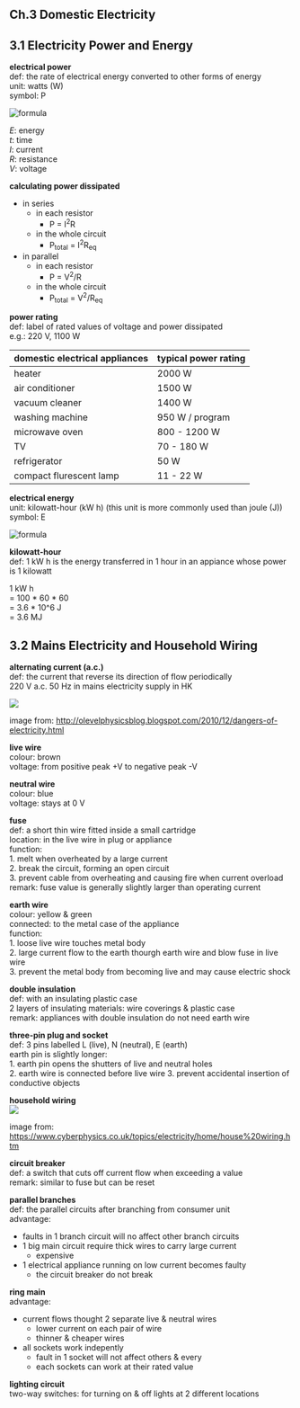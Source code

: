## Ch.3 Domestic Electricity

## 3.1 Electricity Power and Energy

**electrical power**  
def: the rate of electrical energy converted to other forms of energy  
unit: watts (W)  
symbol: P  

![formula](https://render.githubusercontent.com/render/math?math=\LARGE\\\P=\frac{E}{t}=IV=I^2R=\frac{V^2}{R})  

*E*: energy  
*t*: time  
*I*: current  
*R*: resistance  
*V*: voltage  

**calculating power dissipated**  
- in series
	- in each resistor
		- P = I<sup>2</sup>R
	- in the whole circuit
		- P<sub>total</sub> = I<sup>2</sup>R<sub>eq</sub>
- in parallel
	- in each resistor
		- P = V<sup>2</sup>/R
	- in the whole circuit
		- P<sub>total</sub> = V<sup>2</sup>/R<sub>eq</sub>

**power rating**  
def: label of rated values of voltage and power dissipated  
e.g.: 220 V, 1100 W  

domestic electrical appliances | typical power rating
--- | ---
heater | 2000 W
air conditioner | 1500 W
vacuum cleaner | 1400 W
washing machine | 950 W / program
microwave oven | 800 - 1200 W
TV | 70 - 180 W
refrigerator | 50 W
compact flurescent lamp | 11 - 22 W

**electrical energy**  
unit: kilowatt-hour (kW h) (this unit is more commonly used than joule (J))  
symbol: E   

![formula](https://render.githubusercontent.com/render/math?math=\LARGE\\\E=Pt)  

**kilowatt-hour**  
def: 1 kW h is the energy transferred in 1 hour in an appiance whose power is 1 kilowatt  

1 kW h  
= 100 * 60 * 60  
= 3.6 * 10^6 J  
= 3.6 MJ  

## 3.2 Mains Electricity and Household Wiring

**alternating current (a.c.)**  
def: the current that reverse its direction of flow periodically  
220 V a.c. 50 Hz in mains electricity supply in HK  

<img src="https://lh3.googleusercontent.com/proxy/1jyzQSI3iQIjgU9KzhAdPxj2Ru_2oOtBitjwNIHgI1We8tW9t7ac8Dzw_J2T9o5BpFzhRJSgvTUqBdtf4ZXPxquH-Pylq3UedNicCct8sdGvTOsoBpH_9c5gZL0a1fGug2N3XPU">  

image from: http://olevelphysicsblog.blogspot.com/2010/12/dangers-of-electricity.html  

**live wire**  
colour: brown  
voltage: from positive peak +V to negative peak -V  

**neutral wire**  
colour: blue  
voltage: stays at 0 V  

**fuse**  
def: a short thin wire fitted inside a small cartridge  
location: in the live wire in plug or appliance  
function:  
1\. melt when overheated by a large current  
2\. break the circuit, forming an open circuit  
3\. prevent cable from overheating and causing fire when current overload  
remark: fuse value is generally slightly larger than operating current  

**earth wire**  
colour: yellow & green  
connected: to the metal case of the appliance  
function:  
1\. loose live wire touches metal body  
2\. large current flow to the earth thourgh earth wire and blow fuse in live wire  
3\. prevent the metal body from becoming live and may cause electric shock  

**double insulation**  
def: with an insulating plastic case  
2 layers of insulating materials: wire coverings & plastic case  
remark: appliances with double insulation do not need earth wire  

**three-pin plug and socket**  
def: 3 pins labelled L (live), N (neutral), E (earth)  
earth pin is slightly longer:  
1\. earth pin opens the shutters of live and neutral holes  
2\. earth wire is connected before live wire
3\. prevent accidental insertion of conductive objects  

**household wiring**  
<img src="https://www.cyberphysics.co.uk/graphics/diagrams/electricity/house%20wiring%20diagram.GIF">  

image from: https://www.cyberphysics.co.uk/topics/electricity/home/house%20wiring.htm  

**circuit breaker**  
def: a switch that cuts off current flow when exceeding a value  
remark: similar to fuse but can be reset  

**parallel branches**  
def: the parallel circuits after branching from consumer unit  
advantage:  
- faults in 1 branch circuit will no affect other branch circuits  
- 1 big main circuit require thick wires to carry large current 
	- expensive  
- 1 electrical appliance running on low current becomes faulty 
	- the circuit breaker do not break  

**ring main**  
advantage:  
- current flows thought 2 separate live & neutral wires
	- lower current on each pair of wire
	- thinner & cheaper wires  
- all sockets work indepently 
	- fault in 1 socket will not affect others & every
	- each sockets can work at their rated value  

**lighting circuit**  
two-way switches: for turning on & off lights at 2 different locations  